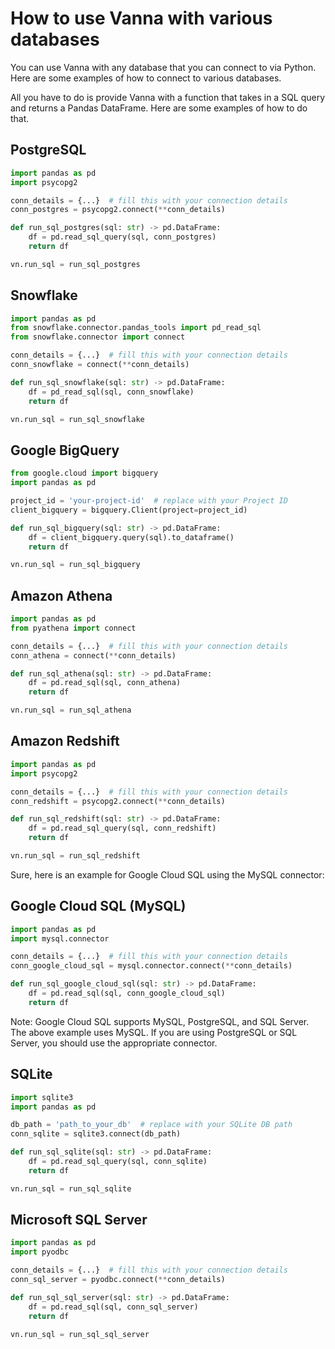 # How to use Vanna with various databases

You can use Vanna with any database that you can connect to via Python. Here are some examples of how to connect to various databases.

All you have to do is provide Vanna with a function that takes in a SQL query and returns a Pandas DataFrame. Here are some examples of how to do that.

## **PostgreSQL**

```python
import pandas as pd
import psycopg2

conn_details = {...}  # fill this with your connection details
conn_postgres = psycopg2.connect(**conn_details)

def run_sql_postgres(sql: str) -> pd.DataFrame:
    df = pd.read_sql_query(sql, conn_postgres)
    return df

vn.run_sql = run_sql_postgres
```

## **Snowflake**

```python
import pandas as pd
from snowflake.connector.pandas_tools import pd_read_sql
from snowflake.connector import connect

conn_details = {...}  # fill this with your connection details
conn_snowflake = connect(**conn_details)

def run_sql_snowflake(sql: str) -> pd.DataFrame:
    df = pd_read_sql(sql, conn_snowflake)
    return df

vn.run_sql = run_sql_snowflake
```

## **Google BigQuery**

```python
from google.cloud import bigquery
import pandas as pd

project_id = 'your-project-id'  # replace with your Project ID
client_bigquery = bigquery.Client(project=project_id)

def run_sql_bigquery(sql: str) -> pd.DataFrame:
    df = client_bigquery.query(sql).to_dataframe()
    return df

vn.run_sql = run_sql_bigquery
```

## **Amazon Athena**

```python
import pandas as pd
from pyathena import connect

conn_details = {...}  # fill this with your connection details
conn_athena = connect(**conn_details)

def run_sql_athena(sql: str) -> pd.DataFrame:
    df = pd.read_sql(sql, conn_athena)
    return df

vn.run_sql = run_sql_athena
```

## **Amazon Redshift**

```python
import pandas as pd
import psycopg2

conn_details = {...}  # fill this with your connection details
conn_redshift = psycopg2.connect(**conn_details)

def run_sql_redshift(sql: str) -> pd.DataFrame:
    df = pd.read_sql_query(sql, conn_redshift)
    return df

vn.run_sql = run_sql_redshift
```

Sure, here is an example for Google Cloud SQL using the MySQL connector:

## **Google Cloud SQL (MySQL)**

```python
import pandas as pd
import mysql.connector

conn_details = {...}  # fill this with your connection details
conn_google_cloud_sql = mysql.connector.connect(**conn_details)

def run_sql_google_cloud_sql(sql: str) -> pd.DataFrame:
    df = pd.read_sql(sql, conn_google_cloud_sql)
    return df
```

Note: Google Cloud SQL supports MySQL, PostgreSQL, and SQL Server. The above example uses MySQL. If you are using PostgreSQL or SQL Server, you should use the appropriate connector.

## **SQLite**

```python
import sqlite3
import pandas as pd

db_path = 'path_to_your_db'  # replace with your SQLite DB path
conn_sqlite = sqlite3.connect(db_path)

def run_sql_sqlite(sql: str) -> pd.DataFrame:
    df = pd.read_sql_query(sql, conn_sqlite)
    return df

vn.run_sql = run_sql_sqlite
```

## **Microsoft SQL Server**

```python
import pandas as pd
import pyodbc

conn_details = {...}  # fill this with your connection details
conn_sql_server = pyodbc.connect(**conn_details)

def run_sql_sql_server(sql: str) -> pd.DataFrame:
    df = pd.read_sql(sql, conn_sql_server)
    return df

vn.run_sql = run_sql_sql_server
```
